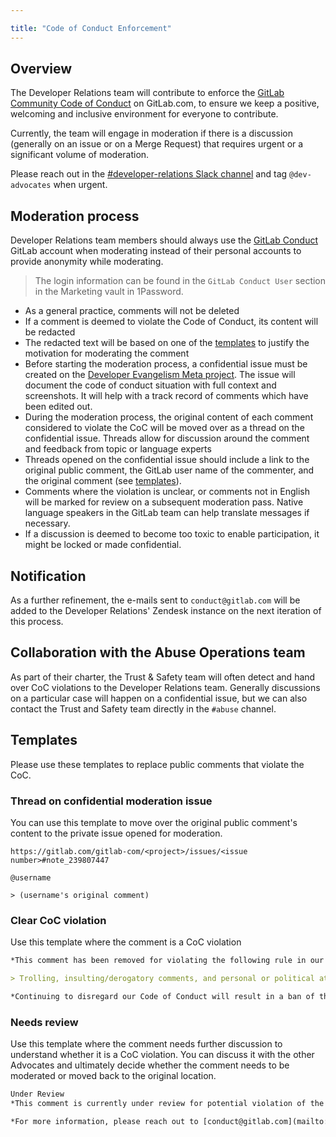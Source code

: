 ```yaml
---

title: "Code of Conduct Enforcement"
---
```








## Overview

The Developer Relations team will contribute to enforce the [GitLab Community Code of Conduct](https://about.gitlab.com/community/contribute/code-of-conduct) on GitLab.com, to ensure we keep a positive, welcoming and inclusive environment for everyone to contribute.

Currently, the team will engage in moderation if there is a discussion (generally on an issue or on a Merge Request) that requires urgent or a significant volume of moderation.

Please reach out in the [#developer-relations Slack channel](https://gitlab.slack.com/archives/C0R04UMT9) and tag `@dev-advocates` when urgent.

## Moderation process

Developer Relations team members should always use the [GitLab Conduct](https://gitlab.com/gitlabconduct) GitLab account when moderating instead of their personal accounts to provide anonymity while moderating.

> The login information can be found in the `GitLab Conduct User` section in the Marketing vault in 1Password.

- As a general practice, comments will not be deleted
- If a comment is deemed to violate the Code of Conduct, its content will be redacted
- The redacted text will be based on one of the [templates](#templates) to justify the motivation for moderating the comment
- Before starting the moderation process, a confidential issue must be created on the [Developer Evangelism Meta project](https://gitlab.com/gitlab-com/marketing/developer-relations/developer-advocacy/developer-advocacy-meta/-/issues/new?issuable_template=code-of-conduct-enforcement). The issue will document the code of conduct situation with full context and screenshots. It will help with a track record of comments which have been edited out.
- During the moderation process, the original content of each comment considered to violate the CoC will be moved over as a thread on the confidential issue. Threads allow for discussion around the comment and feedback from topic or language experts
- Threads opened on the confidential issue should include a link to the original public comment, the GitLab user name of the commenter, and the original comment (see [templates](/handbook/marketing/developer-relations/workflows-tools/code-of-conduct-enforcement/#templates)).
- Comments where the violation is unclear, or comments not in English will be marked for review on a subsequent moderation pass. Native language speakers in the GitLab team can help translate messages if necessary.
- If a discussion is deemed to become too toxic to enable participation, it might be locked or made confidential.

## Notification

As a further refinement, the e-mails sent to `conduct@gitlab.com` will be added to the Developer Relations' Zendesk instance on the next iteration of this process.

## Collaboration with the Abuse Operations team

As part of their charter, the Trust & Safety team will often detect and hand over CoC violations to the Developer Relations team. Generally discussions on a particular case will happen on a confidential issue, but we can also contact the Trust and Safety team directly in the `#abuse` channel.

## Templates

Please use these templates to replace public comments that violate the CoC.

### Thread on confidential moderation issue

You can use this template to move over the original public comment's content to the private issue opened for moderation.

```text
https://gitlab.com/gitlab-com/<project>/issues/<issue number>#note_239807447

@username

> (username's original comment)
```

### Clear CoC violation

Use this template where the comment is a CoC violation

```markdown
*This comment has been removed for violating the following rule in our [GitLab Code of Conduct](https://about.gitlab.com/community/contribute/code-of-conduct), which is against Rule 3 in our [Terms of Service](https://about.gitlab.com/terms/).*

> Trolling, insulting/derogatory comments, and personal or political attacks.

*Continuing to disregard our Code of Conduct will result in a ban of this account. For more information, please reach out to [conduct@gitlab.com](mailto:conduct@gitlab.com).*
```

### Needs review

Use this template where the comment needs further discussion to understand whether it is a CoC violation. You can discuss it with the other Advocates and ultimately decide whether the comment needs to be moderated or moved back to the original location.

```markdown
Under Review
*This comment is currently under review for potential violation of the [GitLab Code of Conduct](https://about.gitlab.com/community/contribute/code-of-conduct).*

*For more information, please reach out to [conduct@gitlab.com](mailto:conduct@gitlab.com).*
```
